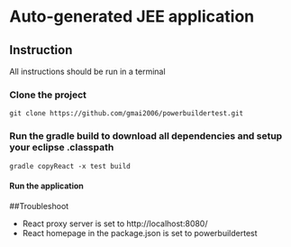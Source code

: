 # Auto-generated JEE application
## Instruction
All instructions should be run in a terminal

### Clone the project
```git clone https://github.com/gmai2006/powerbuildertest.git```

### Run the gradle build to download all dependencies and setup your eclipse .classpath
```gradle copyReact -x test build```

#### Run the application


##Troubleshoot
- React proxy server is set to http://localhost:8080/
- React homepage in the package.json is set to powerbuildertest

  

